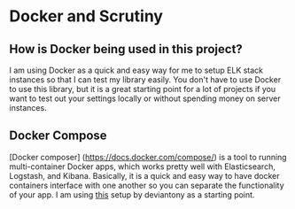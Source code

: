 # Docker and Scrutiny

## How is Docker being used in this project?

I am using Docker as a quick and easy way for me to setup ELK stack instances so that I can
test my library easily. You don't have to use Docker to use this library, but it is a great
starting point for a lot of projects if you want to test out your settings locally or
without spending money on server instances.

## Docker Compose

[Docker composer] (https://docs.docker.com/compose/) is a tool to running multi-container Docker
apps, which works pretty well with Elasticsearch, Logstash, and Kibana. Basically, it is a quick and easy way to have docker containers interface with one another so you can separate the functionality of your app. I am using [this](https://github.com/deviantony/docker-elk) setup by deviantony as a starting point.
